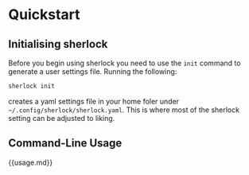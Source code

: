 # Quickstart

## Initialising sherlock

Before you begin using sherlock you need to use the `init` command to generate a user settings file. Running the following:

```bash
sherlock init
```

creates a yaml settings file in your home foler under `~/.config/sherlock/sherlock.yaml`. This is where most of the sherlock setting can be adjusted to liking.

<!-- Once created, open the settings file in any text editor and follow the in-file instructions to populate the missing settings values (usually given an ``XXX`` placeholder).  -->

## Command-Line Usage

{{usage.md}}

